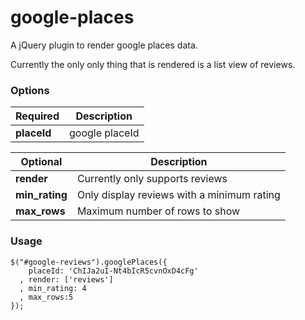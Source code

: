 # google-places
A jQuery plugin to render google places data.

Currently the only only thing that is rendered is a list view of reviews. 

### Options

| Required | Description |
|----------|-------------|
| **placeId**  | google placeId |

| Optional | Description |
|----------|-------------|
| **render** | Currently only supports reviews |
| **min_rating** | Only display reviews with a minimum rating |
| **max_rows** | Maximum number of rows to show |

### Usage

```
$("#google-reviews").googlePlaces({
    placeId: 'ChIJa2uI-Nt4bIcR5cvnOxD4cFg'
  , render: ['reviews']
  , min_rating: 4
  , max_rows:5
});
```